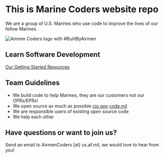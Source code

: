 # This is Marine Coders website repo

We are a group of U.S. Marines who use code to improve the lives of our fellow Marines.

![Airmen Coders logo with #BuiltByAirmen](/assets/images/Marine_Coders_Logo.jpg)




## Learn Software Development
[Our Getting Started Resources](https://airmencoders.us/learn)



## Team Guidelines
* We build code to help Marines, they are our customers not our OPRs/EPRs!
* We open source as much as possible [cio.gov](https://sourcecode.cio.gov/OSS/) [code.mil](https://code.mil)
* We are responsible users of existing open source code
* We help each other


## Have questions or want to join us?
Send an email to AirmenCoders [at] us.af.mil, we would love to hear from you!

